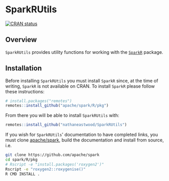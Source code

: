 <a name="readme-top"></a>

# SparkRUtils

[![CRAN status](https://www.r-pkg.org/badges/version/SparkRUtils)]()

## Overview

`SparkRUtils` provides utility functions for working with the [`SparkR`](https://github.com/apache/spark/R/pkg) package.

## Installation

Before installing `SparkRUtils` you must install `SparkR` since, at the time of writing, `SparkR` is not available on CRAN. To install `SparkR` please follow these instructions:

```r
# install.packages("remotes")
remotes::install_github("apache/spark/R/pkg")
```

From there you will be able to install `SparkRUtils` with:

```r
remotes::install_github("nathaneastwood/SparkRUtils")
```

If you wish for `SparkRUtils`' documentation to have completed links, you must clone [apache/spark](https://github.com/apache/spark), build the documentation and install from source, i.e.

```bash
git clone https://github.com/apache/spark
cd spark/R/pkg
# Rscript -e "install.packages('roxygen2')"
Rscript -e "roxygen2::roxygenise()"
R CMD INSTALL .
```
